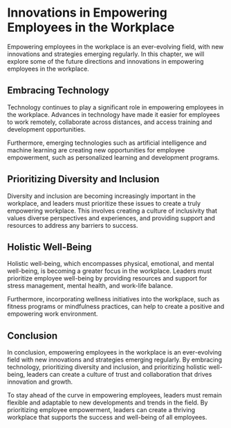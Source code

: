 # Innovations in Empowering Employees in the Workplace

Empowering employees in the workplace is an ever-evolving field, with new innovations and strategies emerging regularly. In this chapter, we will explore some of the future directions and innovations in empowering employees in the workplace.

Embracing Technology
--------------------

Technology continues to play a significant role in empowering employees in the workplace. Advances in technology have made it easier for employees to work remotely, collaborate across distances, and access training and development opportunities.

Furthermore, emerging technologies such as artificial intelligence and machine learning are creating new opportunities for employee empowerment, such as personalized learning and development programs.

Prioritizing Diversity and Inclusion
------------------------------------

Diversity and inclusion are becoming increasingly important in the workplace, and leaders must prioritize these issues to create a truly empowering workplace. This involves creating a culture of inclusivity that values diverse perspectives and experiences, and providing support and resources to address any barriers to success.

Holistic Well-Being
-------------------

Holistic well-being, which encompasses physical, emotional, and mental well-being, is becoming a greater focus in the workplace. Leaders must prioritize employee well-being by providing resources and support for stress management, mental health, and work-life balance.

Furthermore, incorporating wellness initiatives into the workplace, such as fitness programs or mindfulness practices, can help to create a positive and empowering work environment.

Conclusion
----------

In conclusion, empowering employees in the workplace is an ever-evolving field with new innovations and strategies emerging regularly. By embracing technology, prioritizing diversity and inclusion, and prioritizing holistic well-being, leaders can create a culture of trust and collaboration that drives innovation and growth.

To stay ahead of the curve in empowering employees, leaders must remain flexible and adaptable to new developments and trends in the field. By prioritizing employee empowerment, leaders can create a thriving workplace that supports the success and well-being of all employees.
